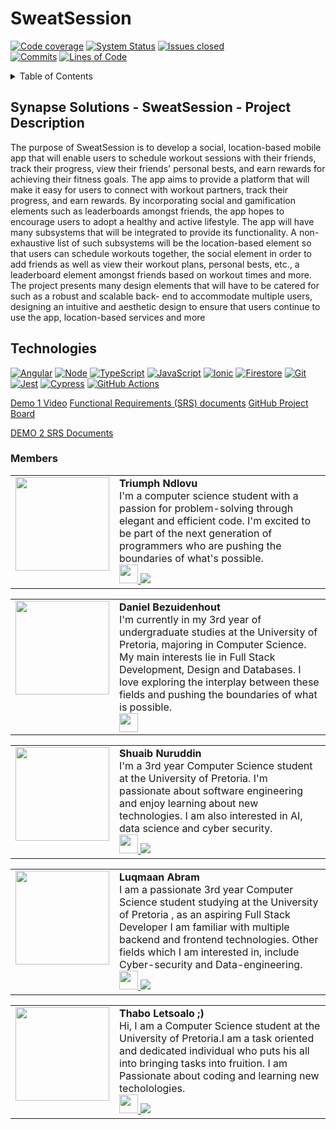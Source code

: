 # SweatSession

[![Code coverage][codecov-shield]](https://codecov.io/gh/COS301-SE-2023/SweatSession)
[![System Status](https://img.shields.io/pingpong/status/sp_2b59949b563642c28c83a659aebcbdd0)](https://localhost.pingpong.host/)
[![Issues closed][closedissues-shield]](https://github.com/COS301-SE-2023/SweatSession/issues?q=is%3Aissue+is%3Aclosed) <br />
[![Commits][commits-shield]](https://github.com/COS301-SE-2023/SweatSession/issues)
[![Lines of Code](https://sonarcloud.io/api/project_badges/measure?project=COS301-SE-2023_SweatSession&metric=ncloc)](https://sonarcloud.io/summary/new_code?id=COS301-SE-2023_SweatSession)


<!-- TABLE OF CONTENTS -->
<details>
  <summary>Table of Contents</summary>
  <ol>
    <li><a href="#Synapse Solutions - SweatSession - Project Description">Project Description</a></li>
    <li><a href="#Technologies">Technologies</a></li>
    <li><a href="#Members">Members</a></li>
  </ol>
</details>

## Synapse Solutions - SweatSession - Project Description

The purpose of SweatSession is to develop a social, location-based mobile app that will enable users to
schedule workout sessions with their friends, track their progress, view their friends' personal bests, and earn
rewards for achieving their fitness goals. The app aims to provide a platform that will make it easy for users to
connect with workout partners, track their progress, and earn rewards. By incorporating social and gamification
elements such as leaderboards amongst friends, the app hopes to encourage users to adopt a healthy and
active lifestyle.
The app will have many subsystems that will be integrated to provide its functionality. A non-exhaustive list of
such subsystems will be the location-based element so that users can schedule workouts together, the social
element in order to add friends as well as view their workout plans, personal bests, etc., a leaderboard element
amongst friends based on workout times and more.
The project presents many design elements that will have to be catered for such as a robust and scalable back-
end to accommodate multiple users, designing an intuitive and aesthetic design to ensure that users continue to
use the app, location-based services and more


## Technologies

[![Angular][Angular.io]][Angular-url] [![Node][Node.js]][Node-url] [![TypeScript][typescript-badge]][typescript-url] [![JavaScript][javascript-badge]][javascript-url] [![Ionic][ionic-badge]][ionic-url] [![Firestore][firestore-badge]][firestore-url] [![Git][git-badge]][git-url] [![Jest][jest-badge]][jest-url] [![Cypress][cypress-badge]][cypress-url] [![GitHub Actions][github-actions-badge]][github-actions-url]

[Demo 1 Video]()
[Functional Requirements (SRS) documents](https://github.com/COS301-SE-2023/SweatSession/wiki)
[GitHub Project Board](https://github.com/orgs/COS301-SE-2023/projects/36)

[DEMO 2 SRS Documents](https://github.com/COS301-SE-2023/SweatSession/wiki/SRS_Demo2)
### Members

<table style="border: none;">
 <tr>
    <td style="vertical-align: top; width: 30%;">
      <img src="https://user-images.githubusercontent.com/105363824/235460447-04444139-b144-405c-9872-10660aaed8c9.png" width="150" height="auto">
    </td>
    <td style="vertical-align: top; width: 70%;">
            <b>Triumph Ndlovu</b><br>
    I'm a computer science student with a passion for problem-solving through elegant and efficient code. I'm excited to be part of the next generation of programmers who are pushing the boundaries of what's possible.
      <br>
      <a href="https://github.com/TriumphNdlovu">
        <img src="https://img.icons8.com/material-rounded/24/000000/github.png" width="30" height="30"/>
      </a>
      <a href="https://www.linkedin.com/in/triumph-ndlovu-425b73274/">
  <img src="https://img.icons8.com/fluency/24/000000/linkedin.png"/>
</table>

<table style="border: none;">
  <tr>
    <td style="vertical-align: top; width: 30%;">
      <img src="https://user-images.githubusercontent.com/105363824/235459776-1a225bed-b674-4666-86cb-dce066c43f63.png" width="150" height="auto">
    </td>
    <td style="vertical-align: top; width: 70%;">
            <b>Daniel Bezuidenhout</b><br>
I'm currently in my 3rd year of undergraduate studies at the University of Pretoria, majoring in Computer Science. My main interests lie in Full Stack Development, Design and Databases. I love exploring the interplay between these fields and pushing the boundaries of what is possible.
      <br>
      <a href="https://github.com/Daniel-Bezuidenhout">
        <img src="https://img.icons8.com/material-rounded/24/000000/github.png" width="30" height="30"/>
      </a></tr></table>

<table style="border: none;">
  <tr>
    <td style="vertical-align: top; width: 30%;">
      <img src="https://github.com/COS301-SE-2023/SweatSession/assets/113734523/d6250027-b625-45d5-add2-22faa2f22529" width="150" height="auto">
    </td>
    <td style="vertical-align: top; width: 70%;">
            <b>Shuaib Nuruddin</b><br>
I'm a 3rd year Computer Science student at the University of Pretoria. I'm passionate about software engineering and enjoy learning about new technologies. I am also interested in AI, data science and cyber security.
      <br>
      <a href="https://github.com/ShuaibNuruddin">
        <img src="https://img.icons8.com/material-rounded/24/000000/github.png" width="30" height="30"/>
      </a>
  <a href="https://za.linkedin.com/in/shuaib-nuruddin-2b4808267">
  <img src="https://img.icons8.com/fluency/24/000000/linkedin.png"/>
  </a>
  </tr>
</table>

<table style="border: none;">
  <tr>
    <td style="vertical-align: top; width: 30%;">
      <img src="https://github.com/COS301-SE-2023/SweatSession/assets/113734523/d6250027-b625-45d5-add2-22faa2f22529" width="150" height="auto">
    </td>
    <td style="vertical-align: top; width: 70%;">
            <b>Luqmaan Abram</b><br>
I am a passionate 3rd year Computer Science student studying at the University of Pretoria , as an aspiring Full Stack Developer I am familiar with multiple backend and frontend technologies. Other fields which I am interested in, include Cyber-security and Data-engineering.
      <br>
      <a href="https://github.com/LUQMAAN-ABRAM">
        <img src="https://img.icons8.com/material-rounded/24/000000/github.png" width="30" height="30"/>
      </a>
  <a href="https://www.linkedin.com/in/luqmaan-abram-0a0807251/?originalSubdomain=za">
  <img src="https://img.icons8.com/fluency/24/000000/linkedin.png"/>
  </a>
  </tr>
</table>



<table style="border: none;">
  <tr>
    <td style="vertical-align: top; width: 30%;">
      <img src="https://github.com/COS301-SE-2023/SweatSession/assets/113734523/d6250027-b625-45d5-add2-22faa2f22529" width="150" height="auto">
    </td>
    <td style="vertical-align: top; width: 70%;">
            <b>Thabo Letsoalo ;)</b><br>
 Hi, I am a Computer Science student at the University of Pretoria.I am a task oriented and dedicated individual who puts his all into bringing tasks into fruition. I am Passionate about coding and learning new techolologies.
      <br>
      <a href="https://github.com/ThaboLetsoalo">
        <img src="https://img.icons8.com/material-rounded/24/000000/github.png" width="30" height="30"/>
      </a>
  <a href="https://www.linkedin.com/in/t-joe-lets-992746270/">
  <img src="https://img.icons8.com/fluency/24/000000/linkedin.png"/>
  </a>
  </tr>
</table>

<!-- MARKDOWN LINKS & IMAGES -->
<!-- https://www.markdownguide.org/basic-syntax/#reference-style-links -->
[Angular.io]: https://img.shields.io/badge/Angular-DD0031?style=for-the-badge&logo=angular&logoColor=white
[Angular-url]: https://angular.io/
[Node.js]: https://img.shields.io/badge/Node.js-43853D?style=for-the-badge&logo=node.js&logoColor=white
[Node-url]: https://nodejs.org/
[Next.js]: https://img.shields.io/badge/next.js-000000?style=for-the-badge&logo=nextdotjs&logoColor=white
[Next-url]: https://nextjs.org/
[typescript-badge]: https://img.shields.io/badge/TypeScript-007ACC?style=for-the-badge&logo=typescript&logoColor=white
[typescript-url]: https://www.typescriptlang.org/
[javascript-badge]: https://img.shields.io/badge/JavaScript-F7DF1E?style=for-the-badge&logo=javascript&logoColor=black
[javascript-url]: https://developer.mozilla.org/en-US/docs/Web/JavaScript
[ionic-badge]: https://img.shields.io/badge/Ionic-3880FF?style=for-the-badge&logo=ionic&logoColor=white
[ionic-url]: https://ionicframework.com/
[firestore-badge]: https://img.shields.io/badge/Firestore-FFA611?style=for-the-badge&logo=firebase&logoColor=white
[codecov-shield]: https://img.shields.io/codecov/c/github/COS301-SE-2023/SweatSession
[closedissues-shield]: https://img.shields.io/github/issues-closed/COS301-SE-2023/SweatSession?color=purple
[commits-shield]: https://img.shields.io/github/commit-activity/w/COS301-SE-2023/SweatSession
[issues-shield]: https://img.shields.io/github/issues/COS301-SE-2023/SweatSession
[firestore-url]: https://firebase.google.com/docs/firestore
[git-badge]: https://img.shields.io/badge/Git-F05032?style=for-the-badge&logo=git&logoColor=white
[git-url]: https://git-scm.com/
[jest-badge]: https://img.shields.io/badge/Jest-C21325?style=for-the-badge&logo=jest&logoColor=white
[jest-url]: https://jestjs.io/
[cypress-badge]: https://img.shields.io/badge/Cypress-17202C?style=for-the-badge&logo=cypress&logoColor=white
[cypress-url]: https://www.cypress.io/
[github-actions-badge]: https://img.shields.io/badge/GitHub_Actions-2088FF?style=for-the-badge&logo=github-actions&logoColor=white
[github-actions-url]: https://github.com/features/actions
